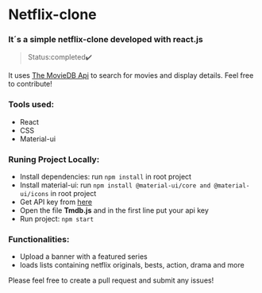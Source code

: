 
# Netflix-clone

### It´s a simple netflix-clone developed with react.js

>Status:completed✔️

It uses [The MovieDB Api](https://www.themoviedb.org/documentation/api) to search for movies and display details. Feel free to contribute!

### Tools used:
- React 
- CSS
- Material-ui

### Runing Project Locally:
- Install dependencies: run `npm install` in root project
- Install material-ui: run `npm install @material-ui/core and @material-ui/icons` in root project
- Get API key from [here](https://www.themoviedb.org/documentation/api)
- Open the file <strong>Tmdb.js</strong> and in the first line put your api key
- Run project: `npm start`

### Functionalities:
- Upload a banner with a featured series
- loads lists containing netflix originals, bests, action, drama and more

Please feel free to create a pull request and submit any issues!
